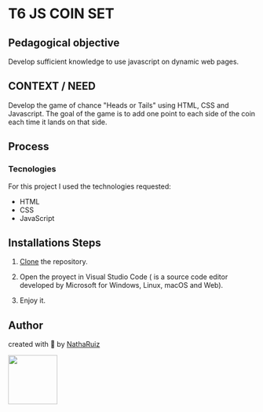 # T6 JS COIN SET 

## Pedagogical objective
Develop sufficient knowledge to use javascript on dynamic web pages.

## CONTEXT / NEED
Develop the game of chance "Heads or Tails" using HTML, CSS and Javascript.
The goal of the game is to add one point to each side of the coin each time it lands on that side.

## Process 
### Tecnologies
For this project I used the technologies requested:
- HTML
- CSS
- JavaScript

## Installations Steps
1. [Clone](https://docs.github.com/es/repositories/creating-and-managing-repositories/cloning-a-repository) the repository.

2. Open the proyect in Visual Studio Code ( is a source code editor developed by Microsoft for Windows, Linux, macOS and Web).

3. Enjoy it.

## Author 
created with 💜 by [NathaRuiz](https://github.com/NathaRuiz)

<img src="https://user-images.githubusercontent.com/74038190/216649436-05c6a71a-0566-45aa-bc3f-f258ab12e491.gif" width="100">
